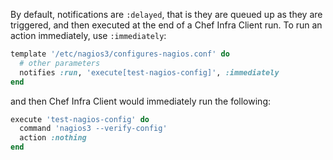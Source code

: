 By default, notifications are `:delayed`, that is they are queued up as
they are triggered, and then executed at the end of a Chef Infra
Client run. To run an action immediately, use `:immediately`:

```ruby
template '/etc/nagios3/configures-nagios.conf' do
  # other parameters
  notifies :run, 'execute[test-nagios-config]', :immediately
end
```

and then Chef Infra Client would immediately run the following:

```ruby
execute 'test-nagios-config' do
  command 'nagios3 --verify-config'
  action :nothing
end
```

